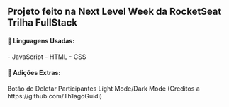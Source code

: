 ## Projeto feito na Next Level Week da RocketSeat Trilha FullStack

<h4>🍪 Linguagens Usadas: </h4>
- JavaScript
- HTML
- CSS

<h4>💎 Adições Extras: </h4>
Botão de Deletar Participantes
Light Mode/Dark Mode (Creditos a https://github.com/Th1agoGuidi)
